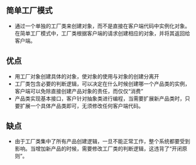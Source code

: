 ## 简单工厂模式

+ 通过一个单独的工厂类来创建对象，而不是直接在客户端代码中实例化对象。在简单工厂模式中，工厂类根据客户端的请求创建相应的对象，并将其返回给客户端。

## 优点

+ 用工厂对象创建具体的对象，使对象的使用与对象的创建分离开
+ 工厂类包含必要的判断逻辑，可以决定在什么时候创建哪一个产品类的实例，客户端可以免除直接创建产品对象的责任，而仅仅“消费”
+ 产品类实现基本接口，客户针对抽象类进行编程，当需要扩展新产品类时，只要扩展一个具体产品类即可，无须修改任何客户端代码。

## 缺点

+ 由于工厂类集中了所有产品创建逻辑，一旦不能正常工作，整个系统都要受到影响。当增加新产品的时候，需要修改工厂类的判断逻辑，这违背了“开闭原则”。
